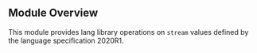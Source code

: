 ## Module Overview

This module provides lang library operations on `stream` values defined by the language specification 2020R1.